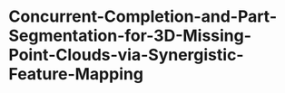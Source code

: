 # Concurrent-Completion-and-Part-Segmentation-for-3D-Missing-Point-Clouds-via-Synergistic-Feature-Mapping
